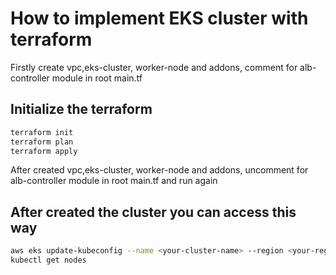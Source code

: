 # How to implement EKS cluster with terraform

Firstly create vpc,eks-cluster, worker-node and addons, comment for alb-controller module in root main.tf

## Initialize the terraform

```sh
terraform init
terraform plan
terraform apply
```
After created vpc,eks-cluster, worker-node and addons, uncomment for alb-controller module in root main.tf and run again 

## After created the cluster you can access this way

```sh
aws eks update-kubeconfig --name <your-cluster-name> --region <your-region>
kubectl get nodes
```